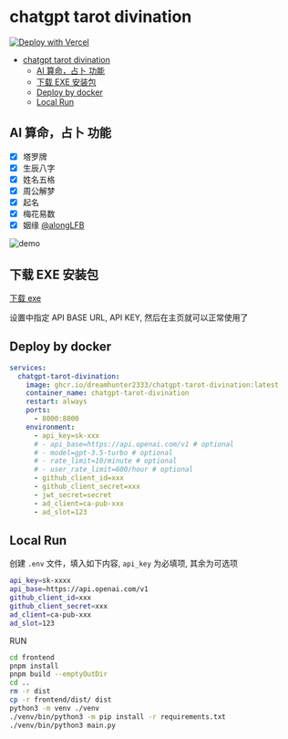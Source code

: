 # chatgpt tarot divination

[![Deploy with Vercel](https://vercel.com/button)](https://vercel.com/new/clone?repository-url=https%3A%2F%2Fgithub.com%2Fdreamhunter2333%2Fchatgpt-tarot-divination&env=api_key,api_base&project-name=ai-divination&repository-name=ai-divination&demo-title=AI%20Divination&demo-description=AI%20Divination&demo-url=https%3A%2F%2Fdivination.app.awsl.uk)

- [chatgpt tarot divination](#chatgpt-tarot-divination)
  - [AI 算命，占卜 功能](#ai-算命占卜-功能)
  - [下载 EXE 安装包](#下载-exe-安装包)
  - [Deploy by docker](#deploy-by-docker)
  - [Local Run](#local-run)

## AI 算命，占卜 功能

- [x] 塔罗牌
- [x] 生辰八字
- [x] 姓名五格
- [x] 周公解梦
- [x] 起名
- [x] 梅花易数
- [x] 姻缘 [@alongLFB](https://github.com/alongLFB)

![demo](assets/demo.png)

## 下载 EXE 安装包

[下载 exe](https://github.com/dreamhunter2333/chatgpt-tarot-divination/releases/tag/latest)

设置中指定 API BASE URL, API KEY, 然后在主页就可以正常使用了

## Deploy by docker

```yaml
services:
  chatgpt-tarot-divination:
    image: ghcr.io/dreamhunter2333/chatgpt-tarot-divination:latest
    container_name: chatgpt-tarot-divination
    restart: always
    ports:
      - 8000:8000
    environment:
      - api_key=sk-xxx
      # - api_base=https://api.openai.com/v1 # optional
      # - model=gpt-3.5-turbo # optional
      # - rate_limit=10/minute # optional
      # - user_rate_limit=600/hour # optional
      - github_client_id=xxx
      - github_client_secret=xxx
      - jwt_secret=secret
      - ad_client=ca-pub-xxx
      - ad_slot=123
```

## Local Run

创建 `.env` 文件，填入如下内容, `api_key` 为必填项, 其余为可选项

```bash
api_key=sk-xxxx
api_base=https://api.openai.com/v1
github_client_id=xxx
github_client_secret=xxx
ad_client=ca-pub-xxx
ad_slot=123
```

RUN

```bash
cd frontend
pnpm install
pnpm build --emptyOutDir
cd ..
rm -r dist
cp -r frontend/dist/ dist
python3 -m venv ./venv
./venv/bin/python3 -m pip install -r requirements.txt
./venv/bin/python3 main.py
```
